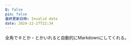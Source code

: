 ```yaml
---
Q: false
pin: false
最終更新日時: Invalid date
date: 2024-12-27T22:34
---
```

  

全角で＃とか・とかいれると自動的にMarkdownにしてくれる。